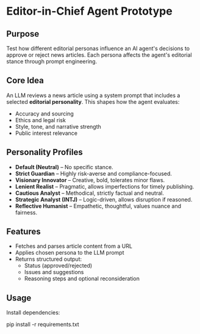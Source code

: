 # Editor-in-Chief Agent Prototype

## Purpose

Test how different editorial personas influence an AI agent's decisions to approve or reject news articles. Each persona affects the agent's editorial stance through prompt engineering.

## Core Idea

An LLM reviews a news article using a system prompt that includes a selected **editorial personality**. This shapes how the agent evaluates:

- Accuracy and sourcing  
- Ethics and legal risk  
- Style, tone, and narrative strength  
- Public interest relevance

## Personality Profiles

- **Default (Neutral)** – No specific stance.  
- **Strict Guardian** – Highly risk-averse and compliance-focused.  
- **Visionary Innovator** – Creative, bold, tolerates minor flaws.  
- **Lenient Realist** – Pragmatic, allows imperfections for timely publishing.  
- **Cautious Analyst** – Methodical, strictly factual and neutral.  
- **Strategic Analyst (INTJ)** – Logic-driven, allows disruption if reasoned.  
- **Reflective Humanist** – Empathetic, thoughtful, values nuance and fairness.

## Features

- Fetches and parses article content from a URL  
- Applies chosen persona to the LLM prompt  
- Returns structured output:  
  - Status (approved/rejected)  
  - Issues and suggestions  
  - Reasoning steps and optional reconsideration

## Usage

Install dependencies:

pip install -r requirements.txt
